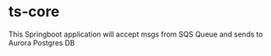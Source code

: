 # ts-core
 This Springboot application will accept msgs from SQS Queue and sends to Aurora Postgres DB
